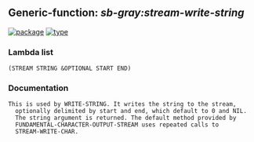 ## Generic-function: ***sb-gray:stream-write-string***
[![package](https://img.shields.io/badge/Package-SB--GRAY-5f9ea0.svg?style=social&colorA=999999)](../) [![type](https://img.shields.io/badge/Type-Generic--Function-5f9ea0.svg?style=social&colorA=999999)](../#generic-function) 
### Lambda list
```
(STREAM STRING &OPTIONAL START END)
```
### Documentation
```
This is used by WRITE-STRING. It writes the string to the stream,
  optionally delimited by start and end, which default to 0 and NIL.
  The string argument is returned. The default method provided by
  FUNDAMENTAL-CHARACTER-OUTPUT-STREAM uses repeated calls to
  STREAM-WRITE-CHAR.
```
